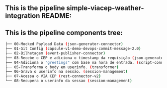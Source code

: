 ## This is the pipeline simple-viacep-weather-integration README:
## This is the pipeline components tree:
```bash
├── 00-Mocked Payload Data (json-generator-connector)
├── 01-Git Config (capsule-v1-demo-devops-commit-message-2.0)
├── 02-Bilhetagem (event-publisher-connector)
├── 03-Recebe o CEP e adiciona o timestamp da requisição (json-generator-connector)
├── 04-Adiciona o "greetings" com base na hora de entrada. (script-connector)
├── 05-Transforma o body em userinfo. (transformer)
├── 06-Grava o userinfo na sessão. (session-management)
├── 07-Acessa o VIA CEP (rest-connector-v2)
└── 08-Recupera o userinfo da sessao (session-management)

```
